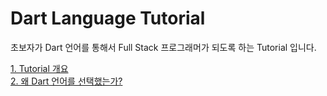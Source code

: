 # Dart Language Tutorial

초보자가 Dart 언어를 통해서 Full Stack 프로그래머가 되도록 하는 Tutorial 입니다.

<a href="https://github.com/drsungwon/dartlang-tutorial/blob/master/beprogrammer-01.md">1. Tutorial 개요</a><br>
<a href="https://github.com/drsungwon/dartlang-tutorial/blob/master/beprogrammer-02.md">2. 왜 Dart 언어를 선택했는가?</a><br>
